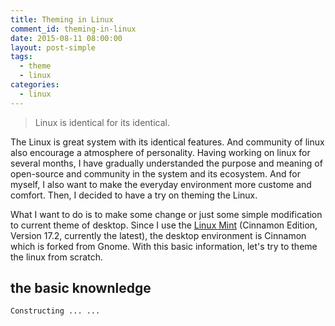 ```yaml
---
title: Theming in Linux
comment_id: theming-in-linux
date: 2015-08-11 08:00:00
layout: post-simple
tags:
  - theme
  - linux 
categories:
  - linux
---
```


> Linux is identical for its identical.

The Linux is great system with its identical features.
And community of linux also encourage a atmosphere of 
personality. Having working on linux for several months,
I have gradually understanded the purpose and meaning
of open-source and community in the system and its 
ecosystem. And for myself, I also want to make the everyday
environment more custome and comfort. Then, I decided to
have a try on theming the Linux.

What I want to do is to make some change or just some simple 
modification to current theme of desktop. Since I use the
[Linux Mint][] (Cinnamon Edition, Version 17.2, currently 
the latest), the desktop environment is Cinnamon which is 
forked from Gnome. With this basic information, let's 
try to theme the linux from scratch.

<!-- more -->

the basic knownledge
--------------------

```
Constructing ... ...
```

[Linux Mint]: http://www.linuxmint.com/
